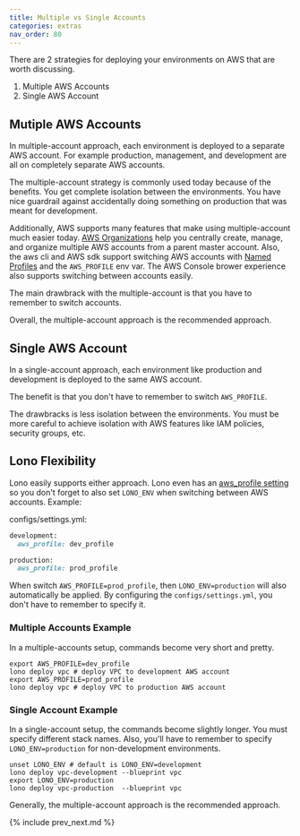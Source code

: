```yaml
---
title: Multiple vs Single Accounts
categories: extras
nav_order: 80
---
```


There are 2 strategies for deploying your environments on AWS that are worth discussing.

1. Multiple AWS Accounts
2. Single AWS Account

## Mutiple AWS Accounts

In multiple-account approach, each environment is deployed to a separate AWS account. For example production, management, and development are all on completely separate AWS accounts.

The multiple-account strategy is commonly used today because of the benefits.  You get complete isolation between the environments. You have nice guardrail against accidentally doing something on production that was meant for development.

Additionally, AWS supports many features that make using multiple-account much easier today.  [AWS Organizations](https://aws.amazon.com/organizations/) help you centrally create, manage, and organize multiple AWS accounts from a parent master account.  Also, the aws cli and AWS sdk support switching AWS accounts with [Named Profiles](https://docs.aws.amazon.com/cli/latest/userguide/cli-configure-profiles.html) and the `AWS_PROFILE` env var.  The AWS Console brower experience also supports switching between accounts easily.

The main drawbrack with the multiple-account is that you have to remember to switch accounts.

Overall, the multiple-account approach is the recommended approach.

## Single AWS Account

In a single-account approach, each environment like production and development is deployed to the same AWS account.

The benefit is that you don't have to remember to switch `AWS_PROFILE`.

The drawbracks is less isolation between the environments. You must be more careful to achieve isolation with AWS features like IAM policies, security groups, etc.

## Lono Flexibility

Lono easily supports either approach. Lono even has an [aws_profile setting](https://lono.cloud/docs/configuration/settings/) so you don't forget to also set `LONO_ENV` when switching between AWS accounts.  Example:

configs/settings.yml:

```ruby
development:
  aws_profile: dev_profile

production:
  aws_profile: prod_profile
```

When switch `AWS_PROFILE=prod_profile`, then `LONO_ENV=production` will also automatically be applied. By configuring the `configs/settings.yml`, you don't have to remember to specify it.

### Multiple Accounts Example

In a multiple-accounts setup, commands become very short and pretty.

    export AWS_PROFILE=dev_profile
    lono deploy vpc # deploy VPC to development AWS account
    export AWS_PROFILE=prod_profile
    lono deploy vpc # deploy VPC to production AWS account

### Single Account Example

In a single-account setup, the commands become slightly longer. You must specify different stack names. Also, you'll have to remember to specify `LONO_ENV=production` for non-development environments.

    unset LONO_ENV # default is LONO_ENV=development
    lono deploy vpc-development --blueprint vpc
    export LONO_ENV=production
    lono deploy vpc-production  --blueprint vpc

Generally, the multiple-account approach is the recommended approach.

{% include prev_next.md %}

